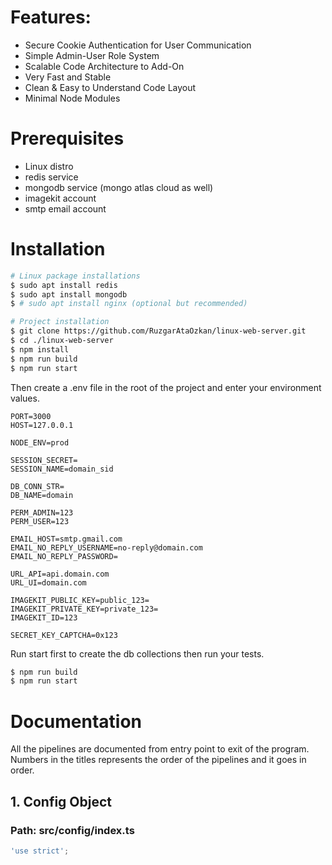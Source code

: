 # Features:

- Secure Cookie Authentication for User Communication
- Simple Admin-User Role System
- Scalable Code Architecture to Add-On
- Very Fast and Stable
- Clean & Easy to Understand Code Layout
- Minimal Node Modules

# Prerequisites

- Linux distro
- redis service
- mongodb service (mongo atlas cloud as well)
- imagekit account
- smtp email account

# Installation

```bash
# Linux package installations
$ sudo apt install redis
$ sudo apt install mongodb
$ # sudo apt install nginx (optional but recommended)

# Project installation
$ git clone https://github.com/RuzgarAtaOzkan/linux-web-server.git
$ cd ./linux-web-server
$ npm install
$ npm run build
$ npm run start
```

Then create a .env file in the root of the project and enter your environment values.

```.env
PORT=3000
HOST=127.0.0.1

NODE_ENV=prod

SESSION_SECRET=
SESSION_NAME=domain_sid

DB_CONN_STR=
DB_NAME=domain

PERM_ADMIN=123
PERM_USER=123

EMAIL_HOST=smtp.gmail.com
EMAIL_NO_REPLY_USERNAME=no-reply@domain.com
EMAIL_NO_REPLY_PASSWORD=

URL_API=api.domain.com
URL_UI=domain.com

IMAGEKIT_PUBLIC_KEY=public_123=
IMAGEKIT_PRIVATE_KEY=private_123=
IMAGEKIT_ID=123

SECRET_KEY_CAPTCHA=0x123

```

Run start first to create the db collections then run your tests.

```bash
$ npm run build
$ npm run start
```

# Documentation

All the pipelines are documented from entry point to exit of the program.
Numbers in the titles represents the order of the pipelines and it goes in order.

## 1. Config Object

### Path: src/config/index.ts

```javascript
'use strict';
```
